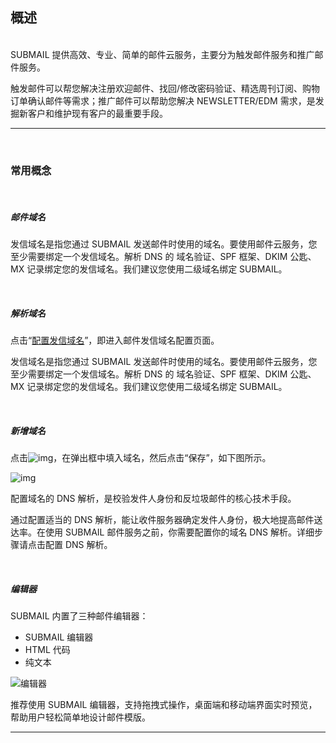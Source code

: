 ## 概述

<br>
SUBMAIL 提供高效、专业、简单的邮件云服务，主要分为触发邮件服务和推广邮件服务。

触发邮件可以帮您解决注册欢迎邮件、找回/修改密码验证、精选周刊订阅、购物订单确认邮件等需求；推广邮件可以帮助您解决 NEWSLETTER/EDM 需求，是发掘新客户和维护现有客户的最重要手段。

------

<br>

### **常用概念**

<br>

##### **邮件域名**

发信域名是指您通过 SUBMAIL 发送邮件时使用的域名。要使用邮件云服务，您至少需要绑定一个发信域名。解析 DNS 的 域名验证、SPF 框架、DKIM 公匙、MX 记录绑定您的发信域名。我们建议您使用二级域名绑定 SUBMAIL。

<br>

##### **解析域名**

点击“[配置发信域名](https://www.mysubmail.com/console/mail/domain "配置发信域名")”，即进入邮件发信域名配置页面。

发信域名是指您通过 SUBMAIL 发送邮件时使用的域名。要使用邮件云服务，您至少需要绑定一个发信域名。解析 DNS 的 域名验证、SPF 框架、DKIM 公匙、MX 记录绑定您的发信域名。我们建议您使用二级域名绑定 SUBMAIL。

<br>

##### **新增域名**

点击![img](https://libraries.mysubmail.com/public/99040a5a4bb73c0f8ab0495dae84a27f/images/1594c551596fe9a9703f0ca0c35e14c0.png)，在弹出框中填入域名，然后点击“保存”，如下图所示。

![img](https://libraries.mysubmail.com/public/99040a5a4bb73c0f8ab0495dae84a27f/images/1a9e02d618153bf64dea3f7537f0f3fb.png)

配置域名的 DNS 解析，是校验发件人身份和反垃圾邮件的核心技术手段。

通过配置适当的 DNS 解析，能让收件服务器确定发件人身份，极大地提高邮件送达率。在使用 SUBMAIL 邮件服务之前，你需要配置你的域名 DNS 解析。详细步骤请点击配置 DNS 解析。

<br>

##### **编辑器**

 SUBMAIL 内置了三种邮件编辑器：

- SUBMAIL 编辑器
- HTML 代码
- 纯文本

![编辑器](https://libraries.mysubmail.com/public/99040a5a4bb73c0f8ab0495dae84a27f/images/5801b6358e480120b6d352562de31cd8.png)

推荐使用 SUBMAIL 编辑器，支持拖拽式操作，桌面端和移动端界面实时预览，帮助用户轻松简单地设计邮件模版。



------